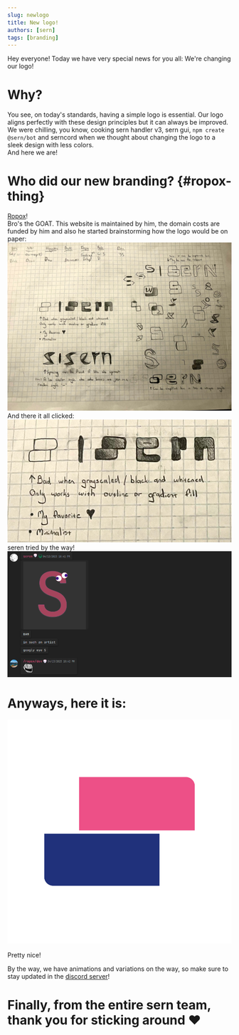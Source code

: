 ```yaml
---
slug: newlogo
title: New logo!
authors: [sern]
tags: [branding]
---
```


Hey everyone! Today we have very special news for you all: We're changing our logo!

# Why?

You see, on today's standards, having a simple logo is essential. Our logo aligns perfectly with these design principles but it can always be improved.  
We were chilling, you know, cooking sern handler v3, sern gui, `npm create @sern/bot` and serncord when we thought about changing the logo to a sleek design with less colors.  
And here we are!

# Who did our new branding? {#ropox-thing}

[Ropox](https://github.com/Murtatrxx)!  
Bro's the GOAT. This website is maintained by him, the domain costs are funded by him and also he started brainstorming how the logo would be on paper:  
![](/blog/newlogo/paperprototypes.jpg)
And there it all clicked:  
![](/blog/newlogo/paperlogo.png)
seren tried by the way!
![](/blog/newlogo/serentried.png)

# Anyways, here it is:

![](/img/logo.png)

Pretty nice!

By the way, we have animations and variations on the way, so make sure to stay updated in the [discord server](https://sern.dev/discord)!

# Finally, from the entire sern team, thank you for sticking around ❤️